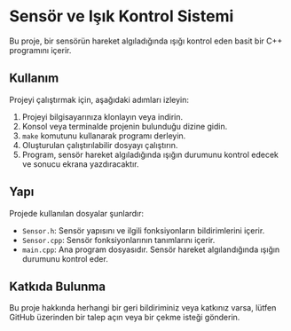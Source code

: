 # Sensör ve Işık Kontrol Sistemi

Bu proje, bir sensörün hareket algıladığında ışığı kontrol eden basit bir C++ programını içerir.

## Kullanım

Projeyi çalıştırmak için, aşağıdaki adımları izleyin:

1. Projeyi bilgisayarınıza klonlayın veya indirin.
2. Konsol veya terminalde projenin bulunduğu dizine gidin.
3. `make` komutunu kullanarak programı derleyin.
4. Oluşturulan çalıştırılabilir dosyayı çalıştırın.
5. Program, sensör hareket algıladığında ışığın durumunu kontrol edecek ve sonucu ekrana yazdıracaktır.

## Yapı

Projede kullanılan dosyalar şunlardır:

- `Sensor.h`: Sensör yapısını ve ilgili fonksiyonların bildirimlerini içerir.
- `Sensor.cpp`: Sensör fonksiyonlarının tanımlarını içerir.
- `main.cpp`: Ana program dosyasıdır. Sensör hareket algılandığında ışığın durumunu kontrol eder.

## Katkıda Bulunma

Bu proje hakkında herhangi bir geri bildiriminiz veya katkınız varsa, lütfen GitHub üzerinden bir talep açın veya bir çekme isteği gönderin.

